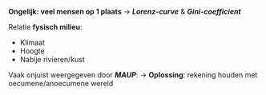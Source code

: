 **Ongelijk: veel mensen op 1 plaats**
-> ***Lorenz-curve*** & ***Gini-coefficient***

Relatie **fysisch milieu**:
- Klimaat
- Hoogte
- Nabije rivieren/kust

Vaak onjuist weergegeven door ***MAUP***:
-> **Oplossing**: rekening houden met oecumene/anoecumene wereld
